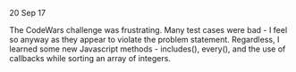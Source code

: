 20 Sep 17

The CodeWars challenge was frustrating. Many test cases were bad - I feel so anyway as they appear to violate the problem statement. 
Regardless, I learned some new Javascript methods - includes(), every(), and the use of callbacks while sorting an array of integers.
